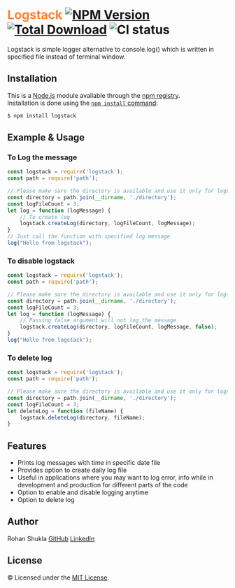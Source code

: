 # <span style="color:#ff8333">Logstack</span> [![NPM Version](https://badge.fury.io/js/logstack.svg)](https://www.npmjs.com/package/logstack) [![Total Download](https://img.shields.io/npm/dt/logstack.svg)](https://www.npmjs.com/package/logstack) ![CI status](https://img.shields.io/badge/build-passing-brightgreen.svg)

<!-- [![npm](https://nodei.co/npm/logstack.png)](https://www.npmjs.com/package/logstack) -->

Logstack is simple logger alternative to console.log() which is written in specified file instead of terminal window.

## Installation

This is a [Node.js](https://nodejs.org/en/) module available through the
[npm registry](https://www.npmjs.com/).<br />
Installation is done using the
[`npm install` command](https://docs.npmjs.com/getting-started/installing-npm-packages-locally):

```bash
$ npm install logstack
```

## Example & Usage
### To Log the message
```js
const logstack = require('logstack');
const path = require('path');

// Please make sure the directory is available and use it only for logstack
const directory = path.join(__dirname, './directory');
const logFileCount = 3;
let log = function (logMessage) {
    // To create log
    logstack.createLog(directory, logFileCount, logMessage);
}
// Just call the function with specified log message
log("Hello from logstack");
```

### To disable logstack
```js
const logstack = require('logstack');
const path = require('path');

// Please make sure the directory is available and use it only for logstack
const directory = path.join(__dirname, './directory');
const logFileCount = 3;
let log = function (logMessage) {
    // Passing false argument will not log the message
    logstack.createLog(directory, logFileCount, logMessage, false);
}
log("Hello from logstack");
```

### To delete log
```js
const logstack = require('logstack');
const path = require('path');

// Please make sure the directory is available and use it only for logstack
const directory = path.join(__dirname, './directory');
const logFileCount = 3;
let deleteLog = function (fileName) {
    logstack.deleteLog(directory, fileName);
}
```

## Features
* Prints log messages with time in specific date file
* Provides option to create daily log file
* Useful in applications where you may want to log error, info while in development and production for different parts of the code
* Option to enable and disable logging anytime
* Option to delete log

## Author
Rohan Shukla [GitHub](https://github.com/shuklarohan) [LinkedIn](https://www.linkedin.com/in/shuklarohan)

## License
© Licensed under the [MIT License](LICENSE).

